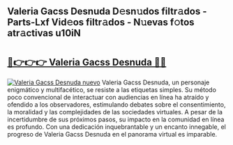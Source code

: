 ## Valeria Gacss Desnuda D𝚎sn𝚞dos filtr𝚊dos - Parts-Lxf Vid𝚎os filtr𝚊dos - N𝚞evas f𝚘tos atr𝚊ctivas u10iN

# <h2><a href="http://mb2wliw.tromn.icu/?c=Valeria+Gacss+Desnuda">🔗👉👉👉 Valeria Gacss Desnuda 🔗🔗</a></h2>

[![Valeria Gacss Desnuda nuevo](https://i.imgur.com/pEAQMta.gif)](http://mb2wliw.tromn.icu/?c=Valeria+Gacss+Desnuda)
Valeria Gacss Desnuda, un personaje enigmático y multifacético, se resiste a las etiquetas simples. Su método poco convencional de interactuar con audiencias en línea ha atraído y ofendido a los observadores, estimulando debates sobre el consentimiento, la moralidad y las complejidades de las sociedades virtuales. A pesar de la incertidumbre de sus próximos pasos, su impacto en la comunidad en línea es profundo. Con una dedicación inquebrantable y un encanto innegable, el progreso de Valeria Gacss Desnuda en el panorama virtual es imparable.
